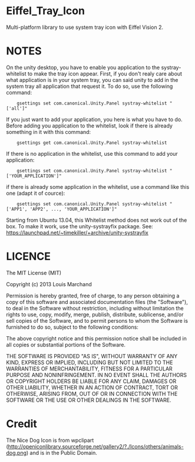 Eiffel_Tray_Icon
================

Multi-platform library to use system tray icon with Eiffel Vision 2.


NOTES
=====

On the unity desktop, you have to enable you application to the systray-whitelist to make the tray icon appear.
First, if you don't realy care about what application is in your system tray, you can said unity to 
add in the system tray all application that request it. To do so, use the following command:

		gsettings set com.canonical.Unity.Panel systray-whitelist "['all']"

If you just want to add your application, you here is what you have to do.
Before adding you application to the whitelist, look if there is already something in it with this command:

		gsettings get com.canonical.Unity.Panel systray-whitelist

If there is no application in the whitelist, use this command to add your application:

		gsettings set com.canonical.Unity.Panel systray-whitelist "['YOUR_APPLICATION']"

if there is already some application in the whitelist, use a command like this one (adapt it of cource):

		gsettings set com.canonical.Unity.Panel systray-whitelist "['APP1', 'APP2', ..., 'YOUR_APPLICATION']"

Starting from Ubuntu 13.04, this Whitelist method does not work out of the box. To make it work, use the 
unity-systrayfix package. See: https://launchpad.net/~timekiller/+archive/unity-systrayfix

LICENCE
=======

The MIT License (MIT)

Copyright (c) 2013 Louis Marchand

Permission is hereby granted, free of charge, to any person obtaining a copy of
this software and associated documentation files (the "Software"), to deal in
the Software without restriction, including without limitation the rights to
use, copy, modify, merge, publish, distribute, sublicense, and/or sell copies of
the Software, and to permit persons to whom the Software is furnished to do so,
subject to the following conditions:

The above copyright notice and this permission notice shall be included in all
copies or substantial portions of the Software.

THE SOFTWARE IS PROVIDED "AS IS", WITHOUT WARRANTY OF ANY KIND, EXPRESS OR
IMPLIED, INCLUDING BUT NOT LIMITED TO THE WARRANTIES OF MERCHANTABILITY, FITNESS
FOR A PARTICULAR PURPOSE AND NONINFRINGEMENT. IN NO EVENT SHALL THE AUTHORS OR
COPYRIGHT HOLDERS BE LIABLE FOR ANY CLAIM, DAMAGES OR OTHER LIABILITY, WHETHER
IN AN ACTION OF CONTRACT, TORT OR OTHERWISE, ARISING FROM, OUT OF OR IN
CONNECTION WITH THE SOFTWARE OR THE USE OR OTHER DEALINGS IN THE SOFTWARE.

Credit
======

The Nice Dog Icon is from wpclipart (http://openiconlibrary.sourceforge.net/gallery2/?./Icons/others/animals-dog.png) and
is in the Public Domain.
